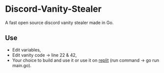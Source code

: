 # Discord-Vanity-Stealer

A fast open source discord vanity stealer made in Go.

## Use
* Edit variables,
* Edit vanity code -> line 22 & 42,
* Your choice to build and use it or use it on [replit](https://replit.com) (run command -> go run main.go).

